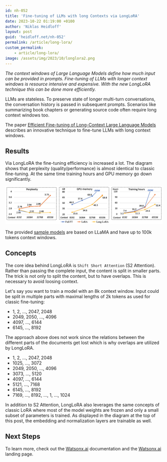 ```yaml
---
id: nh-052
title: 'Fine-tuning of LLMs with long Contexts via LongLoRA'
date: 2023-10-22 01:19:00 +0100
author: 'Niklas Heidloff'
layout: post
guid: 'heidloff.net/nh-052'
permalink: /article/long-lora/
custom_permalink:
    - article/long-lora/
image: /assets/img/2023/10/longlora2.png
---
```


*The context windows of Large Language Models define how much input can be provided in prompts. Fine-tuning of LLMs with longer context windows is resource intensive and expensive. With the new LongLoRA technique this can be done more efficiently.*

LLMs are stateless. To preserve state of longer multi-turn conversations, the conversation history is passed in subsequent prompts. Scenarios like summarizing book chapters or generating source code often require long context windows too.

The paper [Efficient Fine-tuning of Long-Context Large Language Models](https://arxiv.org/pdf/2309.12307.pdf) describes an innovative technique to fine-tune LLMs with long context windows.

## Results

Via LongLoRA the fine-tuning efficiency is increased a lot. The diagram shows that perplexity (quality/performance) is almost identical to classic fine-tuning. At the same time training hours and GPU memory go down significantly.

![image](/assets/img/2023/10/longlora1.png)

The provided [sample models](https://github.com/dvlab-research/LongLoRA#models) are based on LLaMA and have up to 100k tokens context windows.

## Concepts

The core idea behind LongLoRA is `Shift Short Attention` (S2 Attention). Rather than passing the complete input, the content is split in smaller parts. The trick is not only to split the content, but to have overlaps. This is necessary to avoid loosing context.

Let's say you want to train a model with an 8k context window. Input could be split in multiple parts with maximal lengths of 2k tokens as used for classic fine-tuning:

* 1, 2, ..., 2047, 2048
* 2049, 2050, ..., 4096
* 4097, ..., 6144
* 6145, ..., 8192

The approach above does not work since the relations between the different parts of the documents get lost which is why overlaps are utilized by LongLoRA.

* 1, 2, ..., 2047, 2048
* 1025, ..., 3072
* 2049, 2050, ..., 4096
* 3073, ..., 5120
* 4097, ..., 6144
* 5121, ..., 7168
* 6145, ..., 8192
* 7169, ..., 8192, ..., 1, ..., 1024

In addition to S2 Attention, LongLoRA also leverages the same concepts of classic LoRA where most of the model weights are frozen and only a small subset of parameters is trained. As displayed in the diagram at the top of this post, the embedding and normalization layers are trainable as well.

## Next Steps

To learn more, check out the [Watsonx.ai](https://eu-de.dataplatform.cloud.ibm.com/docs/content/wsj/analyze-data/fm-overview.html?context=wx&audience=wdp) documentation and the [Watsonx.ai](https://www.ibm.com/products/watsonx-ai) landing page.